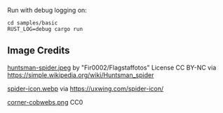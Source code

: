 

Run with debug logging on:
```
cd samples/basic
RUST_LOG=debug cargo run
```




## Image Credits
[huntsman-spider.jpeg](https://commons.wikimedia.org/wiki/File:Huntsman_spider_white_bg03.jpg) by "Fir0002/Flagstaffotos" License CC BY-NC via https://simple.wikipedia.org/wiki/Huntsman_spider

[spider-icon.webp](https://uxwing.com/spider-icon/) via https://uxwing.com/spider-icon/

[corner-cobwebs.png](https://pixabay.com/vectors/spider-web-corner-wall-design-311050/) CC0
